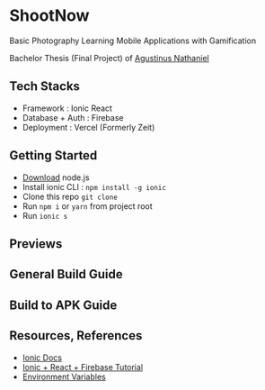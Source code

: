 # ShootNow

Basic Photography Learning Mobile Applications with Gamification

Bachelor Thesis (Final Project) of [Agustinus Nathaniel](https://agustinusnathaniel.com)

## Tech Stacks
* Framework : Ionic React
* Database + Auth : Firebase
* Deployment : Vercel (Formerly Zeit)

## Getting Started
* [Download](https://nodejs.org) node.js
* Install ionic CLI : 
  `npm install -g ionic`
* Clone this repo
  `git clone `
* Run `npm i` or `yarn` from project root
* Run `ionic s`

## Previews

## General Build Guide

## Build to APK Guide

## Resources, References
- [Ionic Docs](https://ionicframework.com/docs/react) 
- [Ionic + React + Firebase Tutorial](https://www.youtube.com/playlist?list=PLYxzS__5yYQlhvyLXSKhv4oAvl06MInSE)
- [Environment Variables](https://www.youtube.com/watch?v=17UVejOw3zA)